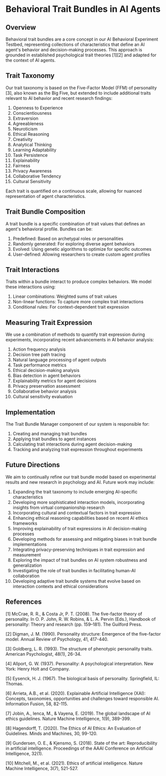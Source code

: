 # Behavioral Trait Bundles in AI Agents

## Overview

Behavioral trait bundles are a core concept in our AI Behavioral Experiment Testbed, representing collections of characteristics that define an AI agent's behavior and decision-making processes. This approach is grounded in established psychological trait theories [1][2] and adapted for the context of AI agents.

## Trait Taxonomy

Our trait taxonomy is based on the Five-Factor Model (FFM) of personality [3], also known as the Big Five, but extended to include additional traits relevant to AI behavior and recent research findings:

1. Openness to Experience
2. Conscientiousness
3. Extraversion
4. Agreeableness
5. Neuroticism
6. Ethical Reasoning
7. Creativity
8. Analytical Thinking
9. Learning Adaptability
10. Task Persistence
11. Explainability
12. Fairness
13. Privacy Awareness
14. Collaborative Tendency
15. Cultural Sensitivity

Each trait is quantified on a continuous scale, allowing for nuanced representation of agent characteristics.

## Trait Bundle Composition

A trait bundle is a specific combination of trait values that defines an agent's behavioral profile. Bundles can be:

1. Predefined: Based on archetypal roles or personalities
2. Randomly generated: For exploring diverse agent behaviors
3. Evolved: Using genetic algorithms to optimize for specific outcomes
4. User-defined: Allowing researchers to create custom agent profiles

## Trait Interactions

Traits within a bundle interact to produce complex behaviors. We model these interactions using:

1. Linear combinations: Weighted sums of trait values
2. Non-linear functions: To capture more complex trait interactions
3. Conditional rules: For context-dependent trait expression

## Measuring Trait Expression

We use a combination of methods to quantify trait expression during experiments, incorporating recent advancements in AI behavior analysis:

1. Action frequency analysis
2. Decision tree path tracing
3. Natural language processing of agent outputs
4. Task performance metrics
5. Ethical decision-making analysis
6. Bias detection in agent behaviors
7. Explainability metrics for agent decisions
8. Privacy preservation assessment
9. Collaborative behavior analysis
10. Cultural sensitivity evaluation

## Implementation

The Trait Bundle Manager component of our system is responsible for:

1. Creating and managing trait bundles
2. Applying trait bundles to agent instances
3. Calculating trait interactions during agent decision-making
4. Tracking and analyzing trait expression throughout experiments

## Future Directions

We aim to continually refine our trait bundle model based on experimental results and new research in psychology and AI. Future work may include:

1. Expanding the trait taxonomy to include emerging AI-specific characteristics
2. Developing more sophisticated interaction models, incorporating insights from virtual companionship research
3. Incorporating cultural and contextual factors in trait expression
4. Enhancing ethical reasoning capabilities based on recent AI ethics frameworks
5. Improving explainability of trait expressions in AI decision-making processes
6. Developing methods for assessing and mitigating biases in trait bundle implementations
7. Integrating privacy-preserving techniques in trait expression and measurement
8. Exploring the impact of trait bundles on AI system robustness and generalization
9. Investigating the role of trait bundles in facilitating human-AI collaboration
10. Developing adaptive trait bundle systems that evolve based on interaction contexts and ethical considerations

## References

[1] McCrae, R. R., & Costa Jr, P. T. (2008). The five-factor theory of personality. In O. P. John, R. W. Robins, & L. A. Pervin (Eds.), Handbook of personality: Theory and research (pp. 159–181). The Guilford Press.

[2] Digman, J. M. (1990). Personality structure: Emergence of the five-factor model. Annual Review of Psychology, 41, 417-440.

[3] Goldberg, L. R. (1993). The structure of phenotypic personality traits. American Psychologist, 48(1), 26-34.

[4] Allport, G. W. (1937). Personality: A psychological interpretation. New York: Henry Holt and Company.

[5] Eysenck, H. J. (1967). The biological basis of personality. Springfield, IL: Thomas.

[6] Arrieta, A.B., et al. (2020). Explainable Artificial Intelligence (XAI): Concepts, taxonomies, opportunities and challenges toward responsible AI. Information Fusion, 58, 82-115.

[7] Jobin, A., Ienca, M., & Vayena, E. (2019). The global landscape of AI ethics guidelines. Nature Machine Intelligence, 1(9), 389-399.

[8] Hagendorff, T. (2020). The Ethics of AI Ethics: An Evaluation of Guidelines. Minds and Machines, 30, 99-120.

[9] Gundersen, O. E., & Kjensmo, S. (2018). State of the art: Reproducibility in artificial intelligence. Proceedings of the AAAI Conference on Artificial Intelligence, 32(1).

[10] Mitchell, M., et al. (2021). Ethics of artificial intelligence. Nature Machine Intelligence, 3(7), 521-527.
